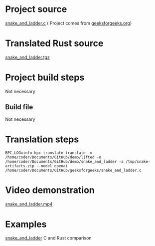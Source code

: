 # Project source

[snake_and_ladder.c](snake_and_ladder.c) (
Project comes from [geeksforgeeks.org](https://www.geeksforgeeks.org/snake-and-ladder-game-in-c/))


# Translated Rust source

[snake_and_ladder.tgz](snake_and_ladder.tgz)

# Project build steps

Not necessary

## Build file

Not necessary

# Translation steps

```
BPC_LOG=info bpc-translate translate -m /home/coder/Documents/GitHub/demo/lifted -o /home/coder/Documents/GitHub/demo/snake_and_ladder -a /tmp/snake-artifacts.zip --model openai /home/coder/Documents/GitHub/geeksforgeeks/snake_and_ladder.c
```

# Video demonstration

[snake_and_ladder.mp4](snake_and_ladder.mp4)

# Examples 

[snake_and_ladder](snake_and_ladder.jpg) C and Rust comparison



